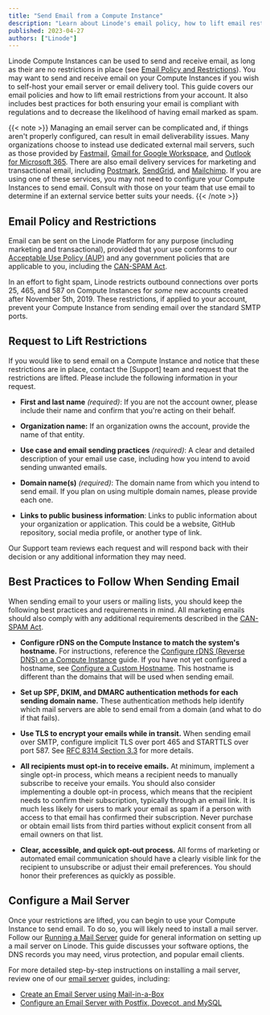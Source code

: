 ```yaml
---
title: "Send Email from a Compute Instance"
description: "Learn about Linode's email policy, how to lift email restrictions, and best practices to implement when sending email."
published: 2023-04-27
authors: ["Linode"]
---
```


Linode Compute Instances can be used to send and receive email, as long as their are no restrictions in place (see [Email Policy and Restrictions](#email-policy-and-restrictions)). You may want to send and receive email on your Compute Instances if you wish to self-host your email server or email delivery tool. This guide covers our email policies and how to lift email restrictions from your account. It also includes best practices for both ensuring your email is compliant with regulations and to decrease the likelihood of having email marked as spam.

{{< note >}}
Managing an email server can be complicated and, if things aren't properly configured, can result in email deliverability issues. Many organizations choose to instead use dedicated external mail servers, such as those provided by [Fastmail](https://www.fastmail.com/), [Gmail for Google Workspace](https://workspace.google.com/products/gmail/), and [Outlook for Microsoft 365](https://www.microsoft.com/en-us/microsoft-365/business/compare-all-microsoft-365-business-products?&activetab=tab:primaryr2). There are also email delivery services for marketing and transactional email, including [Postmark](https://postmarkapp.com/), [SendGrid](https://sendgrid.com/), and [Mailchimp](https://mailchimp.com/). If you are using one of these services, you may not need to configure your Compute Instances to send email. Consult with those on your team that use email to determine if an external service better suits your needs.
{{< /note >}}

## Email Policy and Restrictions

Email can be sent on the Linode Platform for any purpose (including marketing and transactional), provided that your use conforms to our [Acceptable Use Policy (AUP)](https://www.linode.com/legal-aup/) and any government policies that are applicable to you, including the [CAN-SPAM Act](https://www.ftc.gov/business-guidance/resources/can-spam-act-compliance-guide-business).

In an effort to fight spam, Linode restricts outbound connections over ports 25, 465, and 587 on Compute Instances for *some* new accounts created after November 5th, 2019. These restrictions, if applied to your account, prevent your Compute Instance from sending email over the standard SMTP ports.

## Request to Lift Restrictions

If you would like to send email on a Compute Instance and notice that these restrictions are in place, contact the [Support] team and request that the restrictions are lifted. Please include the following information in your request.

- **First and last name** *(required)*: If you are not the account owner, please include their name and confirm that you're acting on their behalf.

- **Organization name:** If an organization owns the account, provide the name of that entity.

- **Use case and email sending practices** *(required)*: A clear and detailed description of your email use case, including how you intend to avoid sending unwanted emails.

- **Domain name(s)** *(required)*: The domain name from which you intend to send email. If you plan on using multiple domain names, please provide each one.

- **Links to public business information**: Links to public information about your organization or application. This could be a website, GitHub repository, social media profile, or another type of link.

Our Support team reviews each request and will respond back with their decision or any additional information they may need.

## Best Practices to Follow When Sending Email

When sending email to your users or mailing lists, you should keep the following best practices and requirements in mind. All marketing emails should also comply with any additional requirements described in the [CAN-SPAM Act](https://www.ftc.gov/business-guidance/resources/can-spam-act-compliance-guide-business).

- **Configure rDNS on the Compute Instance to match the system's hostname.** For instructions, reference the [Configure rDNS (Reverse DNS) on a Compute Instance](/docs/products/compute/compute-instances/guides/configure-rdns/) guide. If you have not yet configured a hostname, see [Configure a Custom Hostname](/docs/products/compute/compute-instances/guides/set-up-and-secure/#configure-a-custom-hostname). This hostname is different than the domains that will be used when sending email.

- **Set up SPF, DKIM, and DMARC authentication methods for each sending domain name.** These authentication methods help identify which mail servers are able to send email from a domain (and what to do if that fails).

- **Use TLS to encrypt your emails while in transit.** When sending email over SMTP, configure implicit TLS over port 465 and STARTTLS over port 587. See [RFC 8314 Section 3.3](https://datatracker.ietf.org/doc/html/rfc8314#section-3.3) for more details.

- **All recipients must opt-in to receive emails.** At minimum, implement a single opt-in process, which means a recipient needs to manually subscribe to receive your emails. You should also consider implementing a double opt-in process, which means that the recipient needs to confirm their subscription, typically through an email link. It is much less likely for users to mark your email as spam if a person with access to that email has confirmed their subscription. Never purchase or obtain email lists from third parties without explicit consent from all email owners on that list.

- **Clear, accessible, and quick opt-out process.** All forms of marketing or automated email communication should have a clearly visible link for the recipient to unsubscribe or adjust their email preferences. You should honor their preferences as quickly as possible.

## Configure a Mail Server

Once your restrictions are lifted, you can begin to use your Compute Instance to send email. To do so, you will likely need to install a mail server. Follow our [Running a Mail Server](/docs/guides/running-a-mail-server/) guide for general information on setting up a mail server on Linode. This guide discusses your software options, the DNS records you may need, virus protection, and popular email clients.

For more detailed step-by-step instructions on installing a mail server, review one of our [email server](/docs/guides/email/) guides, including:

- [Create an Email Server using Mail-in-a-Box](/docs/guides/mail-in-a-box-email-server/)
- [Configure an Email Server with Postfix, Dovecot, and MySQL](/docs/guides/email-with-postfix-dovecot-and-mysql/)
